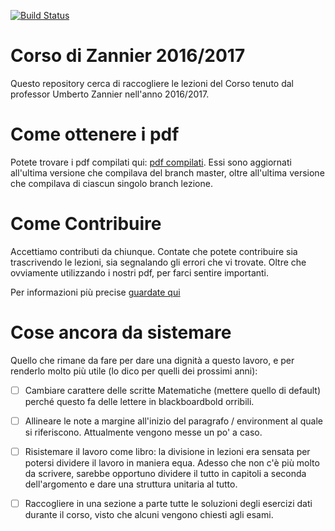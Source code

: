 [![Build Status](https://travis-ci.org/snsmathlessons/Zannier1617.svg?branch=master)](https://travis-ci.org/snsmathlessons/Zannier1617/)

# Corso di Zannier 2016/2017

Questo repository cerca di raccogliere le lezioni del Corso tenuto dal
professor Umberto Zannier nell'anno 2016/2017.

# Come ottenere i pdf

Potete trovare i pdf compilati qui: [pdf compilati](http://zannier1617.surge.sh).
Essi sono aggiornati all'ultima versione che compilava del branch master, oltre
all'ultima versione che compilava di ciascun singolo branch lezione.

# Come Contribuire

Accettiamo contributi da chiunque. Contate che potete contribuire sia
trascrivendo le lezioni, sia segnalando gli errori che vi trovate. Oltre che
ovviamente utilizzando i nostri pdf, per farci sentire importanti.

Per informazioni più precise [guardate qui](docs/COMECONTRIBUIRE.md)

# Cose ancora da sistemare

Quello che rimane da fare per dare una dignità a questo lavoro, e per
renderlo molto più utile (lo dico per quelli dei prossimi anni):

- [ ] Cambiare carattere delle scritte Matematiche (mettere quello di
  default) perché questo fa delle lettere in blackboardbold orribili.
  
- [ ] Allineare le note a margine all'inizio del paragrafo / environment
  al quale si riferiscono. Attualmente vengono messe un po' a caso.
  
- [ ] Risistemare il lavoro come libro: la divisione in lezioni era
  sensata per potersi dividere il lavoro in maniera equa. Adesso che non
  c'è più molto da scrivere, sarebbe opportuno dividere il tutto in
  capitoli a seconda dell'argomento e dare una struttura unitaria al
  tutto.

- [ ] Raccogliere in una sezione a parte tutte le soluzioni degli
  esercizi dati durante il corso, visto che alcuni vengono chiesti agli
  esami.

